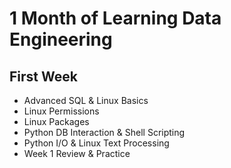 # 1 Month of Learning Data Engineering

## First Week

- Advanced SQL & Linux Basics
- Linux Permissions
- Linux Packages
- Python DB Interaction & Shell Scripting
-  Python I/O & Linux Text Processing
- Week 1 Review & Practice